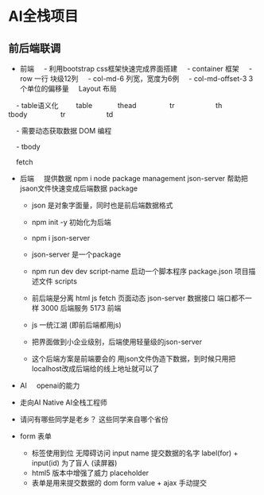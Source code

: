 # AI全栈项目

## 前后端联调

- 前端
    - 利用bootstrap css框架快速完成界面搭建
    - container 框架
    - row 一行 块级12列
    - col-md-6 列宽，宽度为6例
    - col-md-offset-3 3个单位的偏移量
    Layout 布局

    - table语义化
        table
            thead
                tr
                    th
            tbody
                tr
                    td

    - 需要动态获取数据 DOM 编程

    - tbody

    fetch

- 后端
    提供数据 npm i node package management
    json-server 帮助把jsaon文件快速变成后端数据
    package 
    - json 是对象字面量，同时也是前后端数据格式
    - npm init -y 初始化为后端
    - npm i json-server
    - json-server 是一个package
    - npm run dev dev script-name 启动一个脚本程序
        package.json 项目描述文件
        scripts 

    - 前后端是分离 
        html js fetch 页面动态
        json-server 数据接口
        端口都不一样 3000 后端服务 5173 前端
    - js 一统江湖 (即前后端都用js)
    - 把界面做到小企业级别，后端使用轻量级的json-server
    - 这个后端方案是前端要会的
        用json文件伪造下数据，到时候只用把localhost改成后端给的线上地址就可以了

- AI
    openai的能力
- 走向AI Native  AI全栈工程师
- 请问有哪些同学是老乡？ 这些同学来自哪个省份

- form 表单
    - 标签使用到位  无障碍访问
        input name 提交数据的名字
        label(for) + input(id) 为了盲人 (读屏器)
    - html5 版本中增强了威力
        placeholder
    - 表单是用来提交数据的
       dom form value + ajax 手动提交